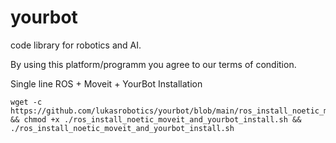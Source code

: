 # yourbot
code library for robotics and AI.

By using this platform/programm you agree to our terms of condition.

Single line ROS + Moveit + YourBot Installation

```
wget -c https://github.com/lukasrobotics/yourbot/blob/main/ros_install_noetic_moveit_and_yourbot_install.sh && chmod +x ./ros_install_noetic_moveit_and_yourbot_install.sh && ./ros_install_noetic_moveit_and_yourbot_install.sh
```
